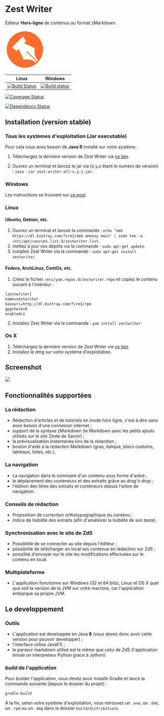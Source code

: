 # Zest Writer

Éditeur **Hors-ligne** de contenus au format zMarkdown.

![](src/logo/logo-128.png)

Linux | Windows
---|---
[![Build Status](https://travis-ci.org/firm1/zest-writer.svg?branch=master)](https://travis-ci.org/firm1/zest-writer) | [![Build status](https://ci.appveyor.com/api/projects/status/n3aa5h519uxvjufq/branch/master?svg=true)](https://ci.appveyor.com/project/firm1/zest-writer/branch/master)

[![Coverage Status](https://coveralls.io/repos/github/firm1/zest-writer/badge.svg?branch=master)](https://coveralls.io/github/firm1/zest-writer?branch=master)

[![Dependency Status](https://www.versioneye.com/user/projects/5719ed6bfcd19a0039f17b07/badge.svg?style=flat)](https://www.versioneye.com/user/projects/5719ed6bfcd19a0039f17b07)

## Installation (version stable)

### Tous les systèmes d'exploitation (Jar executable)

Pour cela vous avez besoin de **Java 8** installé sur votre système.

1. Téléchargez la dernière version de Zest Writer via [ce lien](https://bintray.com/firm1/maven/zest-writer/_latestVersion#files).

2. Ouvrez un terminal et lancez le jar via (x.y.z étant le numéro de version) : `java -jar zest-writer-all-x.y.z.jar`.

### Windows

Les instructions se trouvent sur [ce post](https://zestedesavoir.com/forums/sujet/5354/zest-writer-un-editeur-hors-ligne-pour-vos-contenus-zds/#p98286).

### Linux

#### Ubuntu, Debian, etc.

1. Ouvrez un terminal et lancez la commande : `echo "deb https://dl.bintray.com/firm1/deb wheezy main" | sudo tee -a /etc/apt/sources.list.d/zestwriter.list`.
2. mettez à jour vos dépôts via la commande : `sudo apt-get update`.
3. installez Zest Writer via la commande : `sudo apt-get install zestwriter`.

#### Fedora, ArchLinux, CentOs, etc.

1. Créez le fichier `/etc/yum.repos.d/zestwriter.repo` et copiez le contenu suivant à l'intérieur :

  ```
  [zestwriter]
  name=zestwriter 
  baseurl=http://dl.bintray.com/firm1/rpm
  gpgcheck=0
  enabled=1 
  ```

2. Installez Zest Writer via la commande : `yum install zestwriter`.

### Os X

1. Téléchargez la dernière version de Zest Writer via [ce lien](https://bintray.com/firm1/dmg/zest-writer/_latestVersion#files).
2. Installez le dmg sur votre système d'exploitation.

## Screenshot

![](http://zestedesavoir.com/media/galleries/2958/0796bf63-8ff3-41a1-9550-2c9ff31089b2.png)

## Fonctionnalités supportées

### La rédaction

- Rédaction d'articles et de tutoriels en mode hors ligne, c'est à dire sans avoir besoin d'une connexion internet ;
- support de la syntaxe zMarkdown (le Markdown avec les petits ajouts utilisés sur le site Zeste de Savoir) ;
- la prévisualisation instantanée lors de la rédaction ;
- bouton d'aide à la rédaction Markdown (gras, italique, blocs customs, tableaux, listes, etc.).

### La navigation

- La navigation dans le sommaire d'un contenu sous forme d'arbre ;
- le déplacement des conteneurs et des extraits grâce au *drag'n drop* ;
- l'édition des titres des extraits et conteneurs depuis l'arbre de navigation.

### Conseils de rédaction

- Proposition de correction orthotypographique du contenu ;
- indice de lisibilité des extraits (afin d'améliorer la lisibilité de son texte).

### Synchronisation avec le site de ZdS

- Possibilité de se connecter au site depuis l'éditeur ;
- possibilité de télécharger en local ses contenus en rédaction sur ZdS ;
- possiilité d'envoyer sur le site les modifications effectuées sur le contenu en local.

### Multiplateforme

- L'application fonctionne sur Windows (32 et 64 bits), Linux et OS X quel que soit la version de la JVM sur votre machine, car l'application embarque sa propre JVM.

## Le developpement

### Outils

- L'application est developpée en Java **8** (vous devez donc avoir cette version pour pouvoir developper) ;
- l'interface utilise JavaFX ;
- le parseur markdown utilisé est le même que celui de ZdS (l'application émule un interpreteur Python grace à Jython).

### *build* de l'application

Pour *builder* l'application, vous devez avoir installé Gradle et lancé la commande suivante (depuis le dossier du projet) :

```sh
gradle build
```

À la fin, selon votre système d'exploitation, vous retrouvez un `.exe`, un `.deb`, un `.rpm` ou un `.dmg` dans le dossier `build/distributions`.
